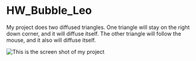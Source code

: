 # HW_Bubble_Leo

My project does two diffused triangles. One triangle will stay on the right down corner, and it will diffuse itself.
The other triangle will follow the mouse, and it also will diffuse itself.

![This is the screen shot of my project]()
